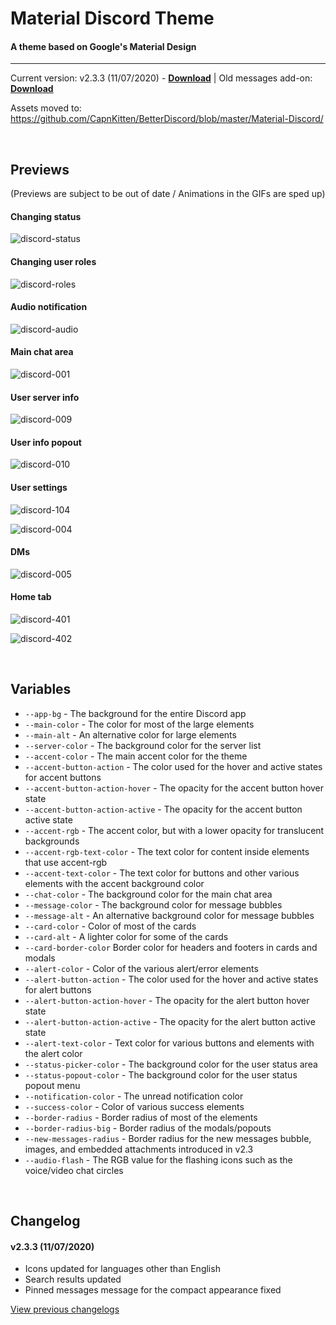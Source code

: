 # Material Discord Theme
#### A theme based on Google's Material Design
<hr>

Current version: v2.3.3 (11/07/2020) - **[Download](https://betterdiscord.net/ghdl?url=https://raw.githubusercontent.com/CapnKitten/Material-Discord/master/Material-Discord.theme.css)** | Old messages add-on: **[Download](https://betterdiscord.net/ghdl?url=https://raw.githubusercontent.com/CapnKitten/BetterDiscord/master/Material-Discord/css/Material-Discord_addon-messages.theme.css)**

Assets moved to: https://github.com/CapnKitten/BetterDiscord/blob/master/Material-Discord/

&nbsp;

## Previews

(Previews are subject to be out of date / Animations in the GIFs are sped up)
#### Changing status

![discord-status](https://user-images.githubusercontent.com/4013216/36956319-bea5497a-1ffb-11e8-862c-d8a926b1f6a1.gif)

#### Changing user roles

![discord-roles](https://user-images.githubusercontent.com/4013216/36956334-d69b0b82-1ffb-11e8-8860-a171d0887f5c.gif)

#### Audio notification

![discord-audio](https://user-images.githubusercontent.com/4013216/35309728-dc958f5c-007b-11e8-8ff7-dee70cc82e22.gif)

#### Main chat area

![discord-001](https://user-images.githubusercontent.com/4013216/40872156-c597347a-6617-11e8-9e30-0dce8965bcc6.png)

#### User server info

![discord-009](https://user-images.githubusercontent.com/4013216/40872157-c5a3c4d8-6617-11e8-8dc4-0cb4222286e6.png)

#### User info popout

![discord-010](https://user-images.githubusercontent.com/4013216/40872158-c5ae8846-6617-11e8-84d8-bb9fb7a701c8.png)

#### User settings

![discord-104](https://user-images.githubusercontent.com/4013216/40872159-c5bc4760-6617-11e8-8965-5c3dc75715e8.png)

![discord-004](https://user-images.githubusercontent.com/4013216/40872160-c5c7333c-6617-11e8-8d43-03005569e24a.png)

#### DMs

![discord-005](https://user-images.githubusercontent.com/4013216/40872161-c5d33d4e-6617-11e8-8b73-7b474325fb79.png)

#### Home tab

![discord-401](https://user-images.githubusercontent.com/4013216/53679347-a3f64780-3c99-11e9-833b-640bba0b8825.png)

![discord-402](https://user-images.githubusercontent.com/4013216/53679536-95a92b00-3c9b-11e9-8c15-e71452e91df7.png)

&nbsp;

## Variables

 - `--app-bg` - The background for the entire Discord app
 - `--main-color` - The color for most of the large elements
 - `--main-alt` - An alternative color for large elements
 - `--server-color` - The background color for the server list
 - `--accent-color` - The main accent color for the theme
 - `--accent-button-action` - The color used for the hover and active states for accent buttons
 - `--accent-button-action-hover` - The opacity for the accent button hover state
 - `--accent-button-action-active` - The opacity for the accent button active state
 - `--accent-rgb` - The accent color, but with a lower opacity for translucent backgrounds
 - `--accent-rgb-text-color` - The text color for content inside elements that use accent-rgb
 - `--accent-text-color` - The text color for buttons and other various elements with the accent background color
 - `--chat-color` - The background color for the main chat area
 - `--message-color` - The background color for message bubbles
 - `--message-alt` - An alternative background color for message bubbles
 - `--card-color` - Color of most of the cards
 - `--card-alt` - A lighter color for some of the cards
 - `--card-border-color` Border color for headers and footers in cards and modals
 - `--alert-color` - Color of the various alert/error elements
 - `--alert-button-action` - The color used for the hover and active states for alert buttons
 - `--alert-button-action-hover` - The opacity for the alert button hover state
 - `--alert-button-action-active` - The opacity for the alert button active state
 - `--alert-text-color` - Text color for various buttons and elements with the alert color
 - `--status-picker-color` - The background color for the user status area
 - `--status-popout-color` - The background color for the user status popout menu
 - `--notification-color` - The unread notification color
 - `--success-color` - Color of various success elements
 - `--border-radius` - Border radius of most of the elements
 - `--border-radius-big` - Border radius of the modals/popouts
 - `--new-messages-radius` - Border radius for the new messages bubble, images, and embedded attachments introduced in v2.3
 - `--audio-flash` - The RGB value for the flashing icons such as the voice/video chat circles

&nbsp;

## Changelog

#### v2.3.3 (11/07/2020)
* Icons updated for languages other than English
* Search results updated
* Pinned messages message for the compact appearance fixed


[View previous changelogs](https://github.com/CapnKitten/BetterDiscord/blob/master/Material-Discord/README.md)
